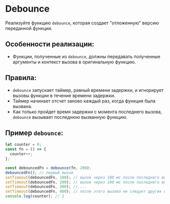 # Debounce

Реализуйте функцию `debounce`, которая создает "отложенную" версию переданной функции.

## Особенности реализации:

- Функции, полученные из `debounce`, должны передавать полученные аргументы и контекст вызова в оригинальную функцию.

## Правила:

- `debounce` запускает таймер, равный времени задержки, и игнорирует вызовы функции в течение времени задержки.
- Таймер начинает отсчет заново каждый раз, когда функция была вызвана.
- Как только пройдет время задержки с момента последнего вызова, `debounce` вызывает последнюю вызванную функцию.

## Пример `debounce`:

```javascript
let counter = 0;
const fn = () => {
  counter++;
};

const debouncedFn = debounce(fn, 200);
debouncedFn(); // первый вызов
setTimeout(debouncedFn, 100); // вызов через 100 мс после последнего вызова
setTimeout(debouncedFn, 200); // вызов через 100 мс после последнего вызова
setTimeout(debouncedFn, 300); // ...
setTimeout(debouncedFn, 400); // после этого вызова не следует других вызовов
console.log(counter); // 1
```

